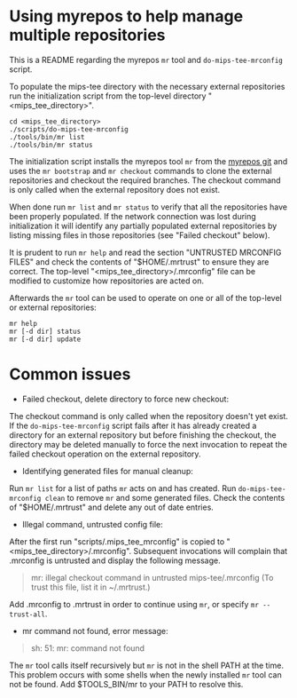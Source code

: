 Using myrepos to help manage multiple repositories
==================================================

This is a README regarding the myrepos `mr` tool and `do-mips-tee-mrconfig`
script.

To populate the mips-tee directory with the necessary external repositories run
the initialization script from the top-level directory "<mips_tee_directory>".

    cd <mips_tee_directory>
    ./scripts/do-mips-tee-mrconfig
    ./tools/bin/mr list
    ./tools/bin/mr status

The initialization script installs the myrepos tool `mr` from the
[myrepos git](https://myrepos.branchable.com) and uses the `mr bootstrap` and
`mr checkout` commands to clone the external repositories and checkout the
required branches.  The checkout command is only called when the external
repository does not exist.

When done run `mr list` and `mr status` to verify that all the repositories
have been properly populated. If the network connection was lost during
initialization it will identify any partially populated external repositories
by listing missing files in those repositories (see "Failed checkout" below).

It is prudent to run `mr help` and read the section "UNTRUSTED MRCONFIG FILES"
and check the contents of "$HOME/.mrtrust" to ensure they are correct. The
top-level "<mips_tee_directory>/.mrconfig" file can be modified to customize
how repositories are acted on.

Afterwards the `mr` tool can be used to operate on one or all of the top-level or
external repositories:

    mr help
    mr [-d dir] status
    mr [-d dir] update


Common issues
=============

- Failed checkout, delete directory to force new checkout:

The checkout command is only called when the repository doesn't yet exist. If
the `do-mips-tee-mrconfig` script fails after it has already created a
directory for an external repository but before finishing the checkout, the
directory may be deleted manually to force the next invocation to repeat the
failed checkout operation on the external repository.

- Identifying generated files for manual cleanup:

Run `mr list` for a list of paths `mr` acts on and has created.
Run `do-mips-tee-mrconfig clean` to remove `mr` and some generated files.
Check the contents of "$HOME/.mrtrust" and delete any out of date entries.

- Illegal command, untrusted config file:

After the first run "scripts/.mips_tee_mrconfig" is copied to
"<mips_tee_directory>/.mrconfig".  Subsequent invocations will complain that
.mrconfig is untrusted and display the following message.

>   mr: illegal checkout command in untrusted mips-tee/.mrconfig
>   (To trust this file, list it in ~/.mrtrust.)

Add .mrconfig to .mrtrust in order to continue using `mr`, or specify
`mr --trust-all`.

- mr command not found, error message:
>   sh: 51: mr: command not found

The `mr` tool calls itself recursively but `mr` is not in the shell PATH at the
time. This problem occurs with some shells when the newly installed `mr` tool can
not be found. Add $TOOLS_BIN/mr to your PATH to resolve this.
